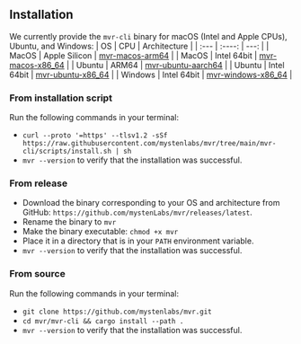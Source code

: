 ## Installation

We currently provide the `mvr-cli` binary for macOS (Intel and Apple CPUs), Ubuntu, and Windows:
| OS      | CPU             | Architecture                                                                                              |
| :---    |    :----:       |          ---:                                                                                             |
| MacOS   | Apple Silicon   | [mvr-macos-arm64](https://github.com/mystenlabs/mvr/releases/latest/download/mvr-macos-arm64)             |
| MacOS   | Intel 64bit     | [mvr-macos-x86_64](https://github.com/mystenlabs/mvr/releases/latest/download/mvr-macos-x86_64)           |
| Ubuntu  | ARM64           | [mvr-ubuntu-aarch64](https://github.com/mystenlabs/mvr/releases/latest/download/mvr-ubuntu-aarch64)       |
| Ubuntu  | Intel 64bit     | [mvr-ubuntu-x86_64](https://github.com/mystenlabs/mvr/releases/latest/download/mvr-ubuntu-x86_64)         |
| Windows | Intel 64bit     | [mvr-windows-x86_64](https://github.com/MystenLabs/mvr/releases/latest/download/mvr-windows-x86_64.exe)   |

### From installation script

Run the following commands in your terminal:
- `curl --proto '=https' --tlsv1.2 -sSf https://raw.githubusercontent.com/mystenlabs/mvr/tree/main/mvr-cli/scripts/install.sh | sh`
-  `mvr --version` to verify that the installation was successful.

### From release
 
- Download the binary corresponding to your OS and architecture from GitHub: `https://github.com/mystenLabs/mvr/releases/latest`.
- Rename the binary to `mvr`
- Make the binary executable: `chmod +x mvr`
- Place it in a directory that is in your `PATH` environment variable.
- `mvr --version` to verify that the installation was successful.

### From source

Run the following commands in your terminal:
- `git clone https://github.com/mystenlabs/mvr.git`
- `cd mvr/mvr-cli && cargo install --path .`
- `mvr --version` to verify that the installation was successful.
